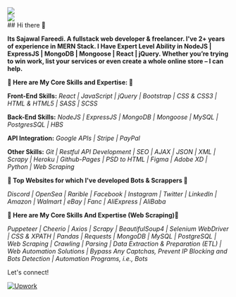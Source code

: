 <!-- ![Top Languages Card](https://github-readme-stats.vercel.app/api/top-langs/?username=SajawalFareedi&layout=compact) -->
<img align="center" src="https://wakatime.com/share/@21bdcb9b-3ca8-4828-84bb-2eda3f030ae0/2f85bcb5-9a8c-4b38-acfc-07864f0a0fa9.png" />
<br>
<img align="center" src="https://github-readme-stats.vercel.app/api?username=SajawalFareedi&count_private=true&show_icons=true" />
<br>
## Hi there 👋

**Its Sajawal Fareedi. A fullstack web developer & freelancer. I've 2+ years of experience in MERN Stack. I Have Expert Level Ability in NodeJS | ExpressJS | MongoDB | Mongoose | React | jQuery. Whether you’re trying to win work, list your services or even create a whole online store – I can help.**

**🌟 Here are My Core Skills and Expertise: 🌟**

**Front-End Skills:**
*React | JavaScript | jQuery | Bootstrap | CSS & CSS3 | HTML & HTML5 | SASS | SCSS*

**Back-End Skills:**
*NodeJS | ExpressJS | MongoDB | Mongoose | MySQL | PostgresSQL | HBS*

**API Integration:**
*Google APIs | Stripe | PayPal*

**Other Skills:**
*Git | Restful API Development | SEO | AJAX | JSON | XML | Scrapy | Heroku | Github-Pages | PSD to HTML | Figma | Adobe XD | Python | Web Scraping*

**🌟 Top Websites for which I've developed Bots & Scrappers 🌟**

*Discord | OpenSea | Rarible | Facebook | Instagram | Twitter | LinkedIn | Amazon | Walmart | eBay | Fanc | AliExpress | AliBaba*

**🌟 Here are My Core Skills And Expertise (Web Scraping)🌟**

*Puppeteer | Cheerio | Axios | Scrapy | BeautifulSoup4 | Selenium WebDriver | CSS & XPATH | Pandas | Requests | MongoDB | MySQL | PostgreSQL | Web Scraping | Crawling | Parsing | Data Extraction & Preparation (ETL) | Web Automation Solutions | Bypass Any Captchas, Prevent IP Blocking and Bots Detection | Automation Programs, i.e., Bots*


Let's connect!

[![Upwork](https://img.shields.io/badge/UpWork-6FDA44?style=for-the-badge&logo=Upwork&logoColor=white)][1]

[1]: https://www.upwork.com/freelancers/~01c25b9d2e61d1a697/
